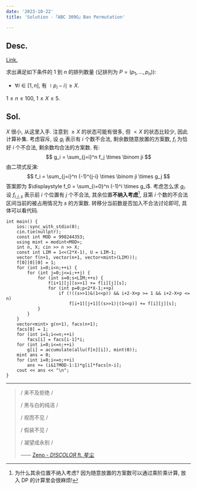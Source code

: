 ```yaml
---
date: '2023-10-22'
title: 'Solution -「ABC 309G」Ban Permutation'

---
```


## Desc.

[Link.](https://atcoder.jp/contests/abc309/tasks/abc309_g)

求出满足如下条件的 $1$ 到 $n$ 的排列数量 (记排列为 $P = (p_1, \dots, p_n))$:

- $\forall i \in [1, n]$, 有 $\mid p_i-i\mid \geqslant X$.

$1 \leqslant n \leqslant 100$, $1 \leqslant X \leqslant 5$.

## Sol.

$X$ 很小, 从这里入手. 注意到 $\geqslant X$ 的状态可能有很多, 但 $< X$ 的状态比较少, 因此计算补集. 考虑容斥, 设 $g_i$ 表示有 $i$ 个数不合法, 剩余数随意放置的方案数, $f_i$ 为恰好 $i$ 个不合法, 剩余数均合法的方案数. 有:
$$
g_i = \sum_{j=i}^n f_j \times \binom ji
$$
由二项式反演:
$$
f_i = \sum_{j=i}^n (-1)^{j-i} \times \binom ji \times g_j
$$
答案即为 $\displaystyle f_0 = \sum_{i=0}^n (-1)^i \times g_i$. 考虑怎么求 $g_i$. 设 $f_{i, j, s}$ 表示前 $i$ 个位置有 $j$ 个不合法, 其余位置**不纳入考虑**[^1], 且第 $i$ 个数的不合法区间当前的被占用情况为 $s$ 的方案数. 转移分当前数是否加入不合法讨论即可, 具体可以看代码.

```cpp[class="line-numbers"]
int main() {
    ios::sync_with_stdio(0);
    cin.tie(nullptr);
    const int MOD = 998244353;
    using mint = modint<MOD>;
    int n, X; cin >> n >> X;
    const int LIM = 1<<(2*X-1), U = LIM-1;
    vector f(n+1, vector(n+1, vector<mint>(LIM)));
    f[0][0][0] = 1;
    for (int i=0;i<n;++i) {
        for (int j=0;j<=i;++j) {
            for (int s=0;s<LIM;++s) {
                f[i+1][j][s>>1] += f[i][j][s];
                for (int p=0;p<2*X-1;++p)
                    if (!((s>>1)&(1<<p)) && i+2-X+p >= 1 && i+2-X+p <= n)
                        f[i+1][j+1][(s>>1)|(1<<p)] += f[i][j][s];
            }
        }
    }
    vector<mint> g(n+1), facs(n+1);
    facs[0] = 1;
    for (int i=1;i<=n;++i)
        facs[i] = facs[i-1]*i;
    for (int i=0;i<=n;++i)
        g[i] = accumulate(allu(f[n][i]), mint(0));
    mint ans = 0;
    for (int i=0;i<=n;++i)
        ans += (i&1?MOD-1:1)*g[i]*facs[n-i];
    cout << ans << "\n";
}
```

---

>/ 来不及拒绝 /
>
>/ 黑与白的纯洁 /
>
>/ 视而不见 /
>
>/ 假装不见 /
>
>/ 凝望成永别 /
>
>—— [Zeno - *D!SCOLOЯ* ft. 星尘](https://vocadb.net/S/147283)

[^1]: 为什么其余位置不纳入考虑? 因为随意放置的方案数可以通过乘阶乘计算, 放入 DP 的计算里会很麻烦!
